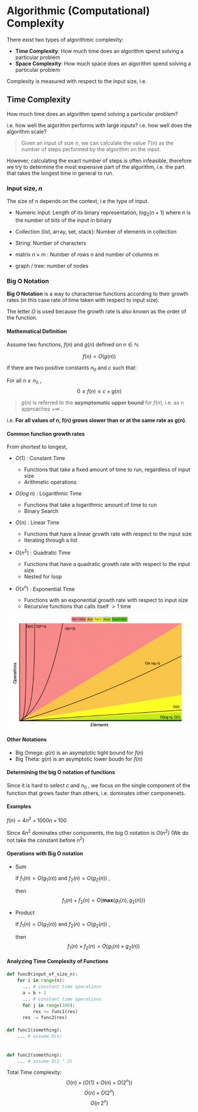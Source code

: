 # Algorithmic (Computational) Complexity

There exist two types of algorithmic complexity:

- **Time Complexity**: How much time does an algorithm spend solving a particular problem
- **Space Complexity**: How much space does an algorithm spend solving a particular problem

Complexity is measured with respect to the input size, i.e.

## Time Complexity

How much time does an algorithm spend solving a particular problem?

i.e. how well the algorithm performs with large inputs?
i.e. how well does the algorithm scale?

> Given an input of size $n$, we can calculate the value $T(n)$ as the number of steps performed by the algorithm on the input.

However, calculating the exact number of steps is often infeasible, therefore we try to determine the most expensive part of the algorithm, i.e. the part that takes the longest time in general to run.

### Input size, $n$

The size of n depends on the context, i.e the type of input.

- Numeric input: Length of its binary representation, $log_2 (n + 1)$ where $n$ is the number of bits of the input in binary

- Collection (list, array, set, stack): Number of elements in collection

- String: Number of characters

- matrix $n \times m$ : Number of rows $n$ and number of columns $m$

- graph / tree: number of nodes

### Big O Notation

**Big O Notation** is a way to characterise functions according to their growth rates (in this case rate of time taken with respect to input size).

The letter $O$ is used because the growth rate is also known as the order of the function.

#### Mathematical Definition

Assume two functions, $f(n)$ and $g(n)$ defined on $n \in \mathbb{N}$.

$$f(n) = O(g(n))$$

if there are two positive constants $n_0$ and $c$ such that:

For all $n \geq n_0$ ,
$$0 \leq f(n) \leq c \times g(n)$$

> $g(n)$ is referred to the **asymptomatic upper bound** for $f(n)$, i.e. as n approaches $+\infty$ .

i.e. **For all values of n, f(n) grows slower than or at the same rate as g(n)**.

#### Common function growth rates

From shortest to longest,

- $O(1)$ : Constant Time
  - Functions that take a fixed amount of time to run, regardless of input size
  - Arithmetic operations

- $O(log\;n)$ : Logarithmic Time
  - Functions that take a logarithmic amount of time to run
  - Binary Search

- $O(n)$ : Linear Time
  - Functions that have a linear growth rate with respect to the input size
  - Iterating through a list

- $O(n ^ 2)$ : Quadratic Time
  - Functions that have a quadratic growth rate with respect to the input size
  - Nested for loop

- $O(x ^ n)$ : Exponential Time
  - Functions with an exponential growth rate with respect to input size
  - Recursive functions that calls itself $> 1$ time

![image](/assets/common_big_o.png)

#### Other Notations

- Big Omega: $g(n)$ is an asymptotic tight bound for $f(n)$
- Big Theta: $g(n)$ is an asymptotic lower boudn for $f(n)$

#### Determining the big O notation of functions

Since it is hard to select $c$ and $n_0$ , we focus on the single component of the function that grows faster than others, i.e. dominates other componenets.

#### Examples

$f(n) = 4n^2 + 1000n + 100$

Since $4n^2$ dominates other components, the big O notation is $O(n^2)$ (We do not take the constant before $n^2$)

#### Operations with Big O notation

- Sum

    if $f_1(n) = O(g_1(n))$ and $f_2(n) = O(g_2(n))$ ,

    then $$f_1(n) + f_2(n) = O(\textbf{max}(g_1(n), g_2(n)))$$

- Product

    if $f_1(n) = O(g_1(n))$ and $f_2(n) = O(g_2(n))$ ,

    then $$f_1(n) \times f_2(n) = O(g_1(n) \times g_2(n))$$

#### Analyzing Time Complexity of Functions

```python
def func0(input_of_size_n):
    for i in range(n):
      ... # constant time operations
      a = b + 2
      ... # constant time operations
      for j in range(100):
          res += func1(res)
      res -= func2(res)

def func1(something):
    ... # assume O(n)


def func2(something):
    ... # assume O(2 ^ 2)
```

Total Time complexity:
$$O(n) \times (O(1) + O(n) + O(2^n))$$
$$O(n) \times  O(2^n)$$
$$O(n\;2^n)$$
